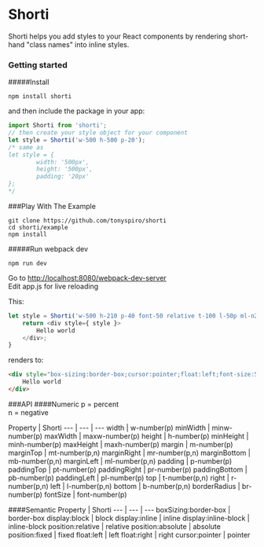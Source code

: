# Shorti
Shorti helps you add styles to your React components by rendering short-hand "class names" into inline styles.

### Getting started

#####Install
```
npm install shorti
```
and then include the package in your app:
```javascript
import Shorti from 'shorti';
// then create your style object for your component
let style = Shorti('w-500 h-500 p-20');
/* same as 
let style = {
		width: '500px',
		height: '500px',
		padding: '20px'
};
*/
```
###Play With The Example
```
git clone https://github.com/tonyspiro/shorti
cd shorti/example
npm install
```
#####Run webpack dev
```
npm run dev
```
Go to [http://localhost:8080/webpack-dev-server](http://localhost:8080/webpack-dev-server)<br>
Edit app.js for live reloading

This:
```javascript
let style = Shorti('w-500 h-210 p-40 font-50 relative t-100 l-50p ml-n205 left border-box pointer');
	return <div style={ style }>
		Hello world
	</div>;
}
```
renders to:
```html
<div style="box-sizing:border-box;cursor:pointer;float:left;font-size:50px;height:210px;left:50%;margin-left:-205px;padding:40px;position:relative;top:100px;width:500px;border:1px solid #333;">
	Hello world
</div>
```
###API
####Numeric
p = percent<br>
n = negative<br>

Property | Shorti
--- | --- | ---
width | w-number(p)
minWidth | minw-number(p)
maxWidth | maxw-number(p)
height | h-number(p)
minHeight | minh-number(p)
maxHeight | maxh-number(p)
margin | m-number(p)
marginTop | mt-number(p,n)
marginRight | mr-number(p,n)
marginBottom | mb-number(p,n)
marginLeft | ml-number(p,n)
padding | p-number(p)
paddingTop | pt-number(p)
paddingRight | pr-number(p)
paddingBottom | pb-number(p)
paddingLeft | pl-number(p)
top | t-number(p,n)
right | r-number(p,n)
left | l-number(p,n)
bottom | b-number(p,n)
borderRadius | br-number(p)
fontSize | font-number(p)

####Semantic
Property | Shorti
--- | --- | ---
boxSizing:border-box | border-box
display:block | block
display:inline | inline
display:inline-block | inline-block
position:relative | relative
position:absolute | absolute
position:fixed | fixed
float:left | left
float:right | right
cursor:pointer | pointer
